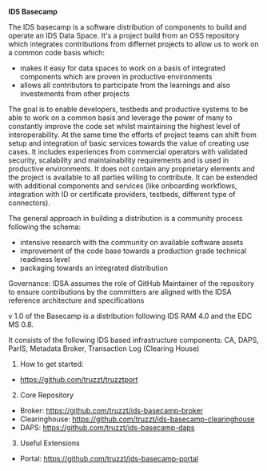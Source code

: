 **IDS Basecamp**

The IDS basecamp is a software distribution of components to build and operate an IDS Data Space. It's a project build from an OSS repository which integrates contributions from differnet projects to allow us to work on a common code basis which: 

- makes it easy for data spaces to work on a basis of integrated components which are proven in productive environments
- allows all contributors to participate from the learnings and also investements from other projects 

The goal is to enable developers, testbeds and productive systems to be able to work on a common basis and leverage the power of many to constantly improve the code set whilst maintaining the highest level of interoperability. At the same time the efforts of project teams can shift from setup and integration of basic services towards the value of creating use cases. It includes experiences from commercial operators with validated security, scalability and maintainability requirements and is used in productive environments. It does not contain any proprietary elements and the project is available to all parties willing to contribute. It can be extended with additional components and services (like onboarding workflows, integration with ID or certificate providers, testbeds, different type of connectors). 

The general approach in building a distribution is a community process following the schema: 
- intensive research with the community on available software assets  
- improvement of the code base towards a production grade technical readiness level 
- packaging towards an integrated distribution  

Governance: IDSA assumes the role of GitHub Maintainer of the repository to ensure contributions by the committers are aligned with the IDSA reference architecture and specifications

v 1.0 of the Basecamp is a distribution following IDS RAM 4.0 and the EDC MS 0.8.

It consists of the following IDS based infrastructure components: 
CA, DAPS, ParIS, Metadata Broker, Transaction Log (Clearing House)


1. How to get started:
  - https://github.com/truzzt/truzztport

2. Core Repository
  - Broker: https://github.com/truzzt/ids-basecamp-broker
  - Clearinghouse: https://github.com/truzzt/ids-basecamp-clearinghouse
  - DAPS: https://github.com/truzzt/ids-basecamp-daps

3. Useful Extensions
  - Portal: https://github.com/truzzt/ids-basecamp-portal
  

